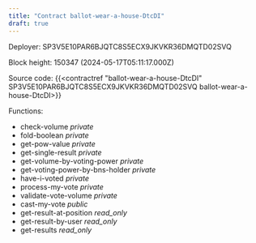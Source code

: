 ```yaml
---
title: "Contract ballot-wear-a-house-DtcDI"
draft: true
---
```

Deployer: SP3V5E10PAR6BJQTC8S5ECX9JKVKR36DMQTD02SVQ


 



Block height: 150347 (2024-05-17T05:11:17.000Z)

Source code: {{<contractref "ballot-wear-a-house-DtcDI" SP3V5E10PAR6BJQTC8S5ECX9JKVKR36DMQTD02SVQ ballot-wear-a-house-DtcDI>}}

Functions:

* check-volume _private_
* fold-boolean _private_
* get-pow-value _private_
* get-single-result _private_
* get-volume-by-voting-power _private_
* get-voting-power-by-bns-holder _private_
* have-i-voted _private_
* process-my-vote _private_
* validate-vote-volume _private_
* cast-my-vote _public_
* get-result-at-position _read_only_
* get-result-by-user _read_only_
* get-results _read_only_
